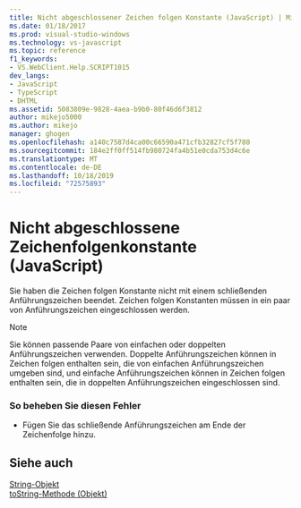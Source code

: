 ```yaml
---
title: Nicht abgeschlossener Zeichen folgen Konstante (JavaScript) | Microsoft-Dokumentation
ms.date: 01/18/2017
ms.prod: visual-studio-windows
ms.technology: vs-javascript
ms.topic: reference
f1_keywords:
- VS.WebClient.Help.SCRIPT1015
dev_langs:
- JavaScript
- TypeScript
- DHTML
ms.assetid: 5083809e-9828-4aea-b9b0-80f46d6f3812
author: mikejo5000
ms.author: mikejo
manager: ghogen
ms.openlocfilehash: a140c7587d4ca00c66590a471cfb32827cf5f780
ms.sourcegitcommit: 184e2ff0ff514fb980724fa4b51e0cda753d4c6e
ms.translationtype: MT
ms.contentlocale: de-DE
ms.lasthandoff: 10/18/2019
ms.locfileid: "72575893"
---
```

# <a name="unterminated-string-constant-javascript"></a>Nicht abgeschlossene Zeichenfolgenkonstante (JavaScript)
Sie haben die Zeichen folgen Konstante nicht mit einem schließenden Anführungszeichen beendet. Zeichen folgen Konstanten müssen in ein paar von Anführungszeichen eingeschlossen werden.  
  
> [!NOTE]
> Sie können passende Paare von einfachen oder doppelten Anführungszeichen verwenden. Doppelte Anführungszeichen können in Zeichen folgen enthalten sein, die von einfachen Anführungszeichen umgeben sind, und einfache Anführungszeichen können in Zeichen folgen enthalten sein, die in doppelten Anführungszeichen eingeschlossen sind.  
  
### <a name="to-correct-this-error"></a>So beheben Sie diesen Fehler  
  
- Fügen Sie das schließende Anführungszeichen am Ende der Zeichenfolge hinzu.  
  
## <a name="see-also"></a>Siehe auch  
 [String-Objekt](../../javascript/reference/string-object-javascript.md)    
 [toString-Methode (Objekt)](../../javascript/reference/tostring-method-object-javascript.md)